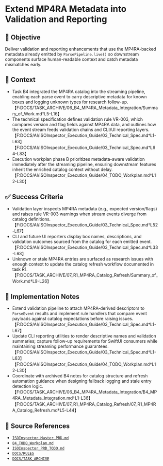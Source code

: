# Extend MP4RA Metadata into Validation and Reporting

## 🎯 Objective

Deliver validation and reporting enhancements that use the MP4RA-backed metadata already emitted by `ParsePipeline.live()` so downstream components surface human-readable context and catch metadata mismatches early.

## 🧩 Context

- Task B4 integrated the MP4RA catalog into the streaming pipeline, enabling each parse event to carry descriptive
  metadata for known boxes and logging unknown types for research
  follow-up.【F:DOCS/TASK_ARCHIVE/06_B4_MP4RA_Metadata_Integration/Summary_of_Work.md†L5-L16】
- The technical specification defines validation rule VR-003, which compares version and flag fields against MP4RA data,
  and outlines how the event stream feeds validation chains and CLI/UI reporting
  layers.【F:DOCS/AI/ISOInspector_Execution_Guide/03_Technical_Spec.md†L1-L63】【F:DOCS/AI/ISOInspector_Execution_Guide/03_Technical_Spec.md†L64-L83】
- Execution workplan phase B prioritizes metadata-aware validation immediately after the streaming pipeline, ensuring
  downstream features inherit the enriched catalog context without
  delay.【F:DOCS/AI/ISOInspector_Execution_Guide/04_TODO_Workplan.md†L12-L30】

## ✅ Success Criteria

- Validation layer inspects MP4RA metadata (e.g., expected version/flags) and raises rule VR-003 warnings when stream
  events diverge from catalog definitions.【F:DOCS/AI/ISOInspector_Execution_Guide/03_Technical_Spec.md†L52-L67】
- CLI and future UI reporters display box names, descriptions, and validation outcomes sourced from the catalog for each
  emitted event.【F:DOCS/AI/ISOInspector_Execution_Guide/03_Technical_Spec.md†L33-L63】
- Unknown or stale MP4RA entries are surfaced as research issues with enough context to update the catalog refresh
  workflow documented in task R1.【F:DOCS/TASK_ARCHIVE/07_R1_MP4RA_Catalog_Refresh/Summary_of_Work.md†L9-L26】

## 🔧 Implementation Notes

- Extend validation pipeline to attach MP4RA-derived descriptors to `ParseEvent` results and implement rule handlers that compare event payloads against catalog expectations before raising issues.【F:DOCS/AI/ISOInspector_Execution_Guide/03_Technical_Spec.md†L1-L67】
- Update CLI reporting utilities to render descriptive names and validation summaries; capture follow-up requirements
  for SwiftUI consumers while maintaining streaming performance
  guarantees.【F:DOCS/AI/ISOInspector_Execution_Guide/03_Technical_Spec.md†L1-L63】【F:DOCS/AI/ISOInspector_Execution_Guide/04_TODO_Workplan.md†L12-L30】
- Coordinate with archived B4 notes for catalog structure and refresh automation guidance when designing fallback
  logging and stale entry detection
  logic.【F:DOCS/TASK_ARCHIVE/06_B4_MP4RA_Metadata_Integration/B4_MP4RA_Metadata_Integration.md†L1-L36】【F:DOCS/TASK_ARCHIVE/07_R1_MP4RA_Catalog_Refresh/07_R1_MP4RA_Catalog_Refresh.md†L5-L44】

## 🧠 Source References

- [`ISOInspector_Master_PRD.md`](../AI/ISOViewer/ISOInspector_PRD_Full/ISOInspector_Master_PRD.md)
- [`04_TODO_Workplan.md`](../AI/ISOInspector_Execution_Guide/04_TODO_Workplan.md)
- [`ISOInspector_PRD_TODO.md`](../AI/ISOViewer/ISOInspector_PRD_TODO.md)
- [`DOCS/RULES`](../RULES)
- [`DOCS/TASK_ARCHIVE`](../TASK_ARCHIVE)

